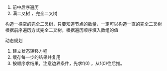 1. 前中后序遍历
2. 满二叉树 ，完全二叉树

 构造一棵空的完全二叉树，只要知道节点的数量，一定可以构造一直的完全二叉树
 根据前序遍历方式完全二叉树，根据遍历顺序填入数组的值

 动态规划
1. 建立状态转移方程
2. 缓存每一步的结果并复用
3. 按顺序求结果，注意边界条件，先求f(0) ，从f(0)往后推。

